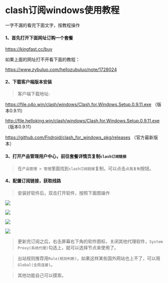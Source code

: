 # clash订阅windows使用教程

一字不漏的看完下面文字，按教程操作

#### 1、首先打开下面网址订购一个套餐

https://kingfast.cc/buy

如果上面的网址打不开看下面的教程：

https://www.zybuluo.com/hellozubuluo/note/1728024

#### 2、下载客户端版本安装

> 客户端下载地址:

https://file.o4o.win/clash/windows/Clash.for.Windows.Setup.0.9.11.exe （版本0.9.11）

http://file.helloking.win/clash/windows/Clash.for.Windows.Setup.0.9.11.exe （版本0.9.11）

https://github.com/Fndroid/clash_for_windows_pkg/releases （官方最新版本）



#### 3、打开产品管理用户中心，前往套餐详情页复制`clash订阅链接`

> 在`产品管理 > 管理`里面找到`clash订阅链接`复制，可以点击`点我复制`按钮。

#### 4、配置订阅链接，获取线路

> 安装好软件后，双击打开软件，按照下面图操作

![](/img/w1.png)

![](/img/w2.png)

![](/img/w3.png)

![](/img/w4.png)

> 更新完订阅之后，右击屏幕右下角的软件图标，关闭其他代理软件，`System Proxy(系统代理)`勾选上，就可以选择节点来使用了。

> 出站规则推荐用`Rule(规则判断)`，如果这样某些国外网站也上不了，可以用`Global(全局连接)`。

> 其他功能自己可以摸索。


